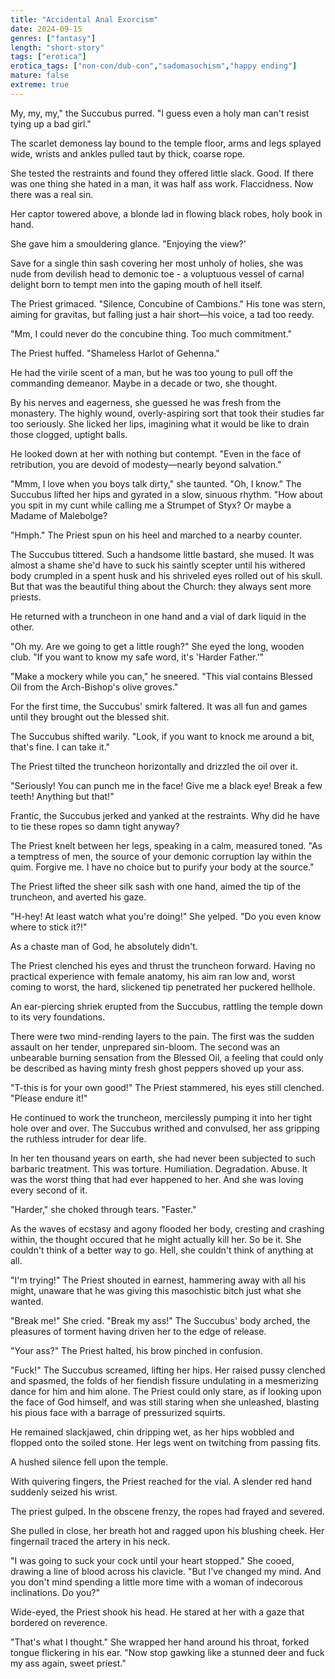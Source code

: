 ```yaml
---
title: "Accidental Anal Exorcism"
date: 2024-09-15
genres: ["fantasy"]
length: "short-story"
tags: ["erotica"]
erotica_tags: ["non-con/dub-con","sadomasochism","happy ending"]
mature: false
extreme: true
---
```

My, my, my," the Succubus purred. "I guess even a holy man can't resist tying up a bad girl."

The scarlet demoness lay bound to the temple floor, arms and legs splayed wide, wrists and ankles pulled taut by thick, coarse rope.

She tested the restraints and found they offered little slack. Good. If there was one thing she hated in a man, it was half ass work. Flaccidness. Now there was a real sin.

Her captor towered above, a blonde lad in flowing black robes, holy book in hand.

She gave him a smouldering glance. "Enjoying the view?'

Save for a single thin sash covering her most unholy of holies, she was nude from devilish head to demonic toe - a voluptuous vessel of carnal delight born to tempt men into the gaping mouth of hell itself.

The Priest grimaced. "Silence, Concubine of Cambions." His tone was stern, aiming for gravitas, but falling just a hair short—his voice, a tad too reedy.

"Mm, I could never do the concubine thing. Too much commitment."

The Priest huffed. "Shameless Harlot of Gehenna."

He had the virile scent of a man, but he was too young to pull off the commanding demeanor. Maybe in a decade or two, she thought.

By his nerves and eagerness, she guessed he was fresh from the monastery. The highly wound, overly-aspiring sort that took their studies far too seriously. She licked her lips, imagining what it would be like to drain those clogged, uptight balls.

He looked down at her with nothing but contempt. "Even in the face of retribution, you are devoid of modesty—nearly beyond salvation."

"Mmm, I love when you boys talk dirty," she taunted. "Oh, I know." The Succubus lifted her hips and gyrated in a slow, sinuous rhythm. "How about you spit in my cunt while calling me a Strumpet of Styx? Or maybe a Madame of Malebolge?

"Hmph." The Priest spun on his heel and marched to a nearby counter.

The Succubus tittered. Such a handsome little bastard, she mused. It was almost a shame she'd have to suck his saintly scepter until his withered body crumpled in a spent husk and his shriveled eyes rolled out of his skull. But that was the beautiful thing about the Church: they always sent more priests.

He returned with a truncheon in one hand and a vial of dark liquid in the other.

"Oh my. Are we going to get a little rough?" She eyed the long, wooden club. "If you want to know my safe word, it's 'Harder Father.'"

"Make a mockery while you can," he sneered. "This vial contains Blessed Oil from the Arch-Bishop's olive groves."

For the first time, the Succubus' smirk faltered. It was all fun and games until they brought out the blessed shit.

The Succubus shifted warily. "Look, if you want to knock me around a bit, that's fine. I can take it."

The Priest tilted the truncheon horizontally and drizzled the oil over it.

"Seriously! You can punch me in the face! Give me a black eye! Break a few teeth! Anything but that!"

Frantic, the Succubus jerked and yanked at the restraints. Why did he have to tie these ropes so damn tight anyway?

The Priest knelt between her legs, speaking in a calm, measured toned. "As a temptress of men, the source of your demonic corruption lay within the quim. Forgive me. I have no choice but to purify your body at the source."

The Priest lifted the sheer silk sash with one hand, aimed the tip of the truncheon, and averted his gaze.

"H-hey! At least watch what you're doing!" She yelped. "Do you even know where to stick it?!"

As a chaste man of God, he absolutely didn't.

The Priest clenched his eyes and thrust the truncheon forward. Having no practical experience with female anatomy, his aim ran low and, worst coming to worst, the hard, slickened tip penetrated her puckered hellhole.

An ear-piercing shriek erupted from the Succubus, rattling the temple down to its very foundations.

There were two mind-rending layers to the pain. The first was the sudden assault on her tender, unprepared sin-bloom. The second was an unbearable burning sensation from the Blessed Oil, a feeling that could only be described as having minty fresh ghost peppers shoved up your ass.

"T-this is for your own good!" The Priest stammered, his eyes still clenched. "Please endure it!"

He continued to work the truncheon, mercilessly pumping it into her tight hole over and over. The Succubus writhed and convulsed, her ass gripping the ruthless intruder for dear life.

In her ten thousand years on earth, she had never been subjected to such barbaric treatment. This was torture. Humiliation. Degradation. Abuse. It was the worst thing that had ever happened to her. And she was loving every second of it.

"Harder," she choked through tears. "Faster."

As the waves of ecstasy and agony flooded her body, cresting and crashing within, the thought occured that he might actually kill her. So be it. She couldn't think of a better way to go. Hell, she couldn't think of anything at all.

"I'm trying!" The Priest shouted in earnest, hammering away with all his might, unaware that he was giving this masochistic bitch just what she wanted.

"Break me!" She cried. "Break my ass!" The Succubus' body arched, the pleasures of torment having driven her to the edge of release.

"Your ass?" The Priest halted, his brow pinched in confusion.

"Fuck!" The Succubus screamed, lifting her hips. Her raised pussy clenched and spasmed, the folds of her fiendish fissure undulating in a mesmerizing dance for him and him alone. The Priest could only stare, as if looking upon the face of God himself, and was still staring when she unleashed, blasting his pious face with a barrage of pressurized squirts.

He remained slackjawed, chin dripping wet, as her hips wobbled and flopped onto the soiled stone. Her legs went on twitching from passing fits.

A hushed silence fell upon the temple.

With quivering fingers, the Priest reached for the vial. A slender red hand suddenly seized his wrist.

The priest gulped. In the obscene frenzy, the ropes had frayed and severed.

She pulled in close, her breath hot and ragged upon his blushing cheek. Her fingernail traced the artery in his neck.

"I was going to suck your cock until your heart stopped." She cooed, drawing a line of blood across his clavicle. "But I've changed my mind. And you don't mind spending a little more time with a woman of indecorous inclinations. Do you?"

Wide-eyed, the Priest shook his head. He stared at her with a gaze that bordered on reverence.

"That's what I thought." She wrapped her hand around his throat, forked tongue flickering in his ear. "Now stop gawking like a stunned deer and fuck my ass again, sweet priest."
